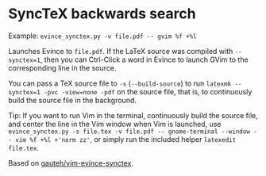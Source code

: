 SyncTeX backwards search
========================

Example: `evince_synctex.py -v file.pdf -- gvim %f +%l`

Launches Evince to `file.pdf`. If the LaTeX source was compiled with
`--synctex=1`, then you can Ctrl-Click a word in Evince to launch GVim to the
corresponding line in the source.

You can pass a TeX source file to `-s` (`--build-source`)
to run `latexmk --synctex=1 -pvc -view=none -pdf` on the source file,
that is, to continuously build the source file in the background.

Tip: If you want to run Vim in the terminal, continuously build the source file,
and center the line in the Vim window when Vim is launched, use
`evince_synctex.py -s file.tex -v file.pdf -- gnome-terminal --window -- vim %f +%l +'norm zz'`,
or simply run the included helper `latexedit file.tex`.

Based on [gauteh/vim-evince-synctex](https://github.com/gauteh/vim-evince-synctex).
